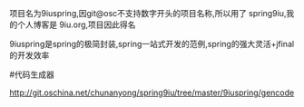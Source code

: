 项目名为9iuspring,因git@osc不支持数字开头的项目名称,所以用了 spring9iu,我的个人博客是 9iu.org,项目因此得名

9iuspring是spring的极简封装,spring一站式开发的范例,spring的强大灵活+jfinal的开发效率

#代码生成器

http://git.oschina.net/chunanyong/spring9iu/tree/master/9iuspring/gencode

